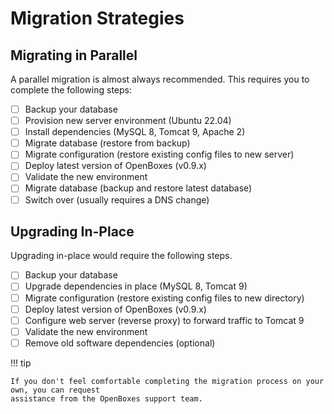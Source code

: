
# Migration Strategies

## Migrating in Parallel 
A parallel migration is almost always recommended. This requires you to complete the following steps:

* [ ] Backup your database
* [ ] Provision new server environment (Ubuntu 22.04)
* [ ] Install dependencies (MySQL 8, Tomcat 9, Apache 2)
* [ ] Migrate database (restore from backup)
* [ ] Migrate configuration (restore existing config files to new server)
* [ ] Deploy latest version of OpenBoxes (v0.9.x)
* [ ] Validate the new environment
* [ ] Migrate database (backup and restore latest database)
* [ ] Switch over (usually requires a DNS change)

## Upgrading In-Place
Upgrading in-place would require the following steps.

* [ ] Backup your database
* [ ] Upgrade dependencies in place (MySQL 8, Tomcat 9)
* [ ] Migrate configuration (restore existing config files to new directory)
* [ ] Deploy latest version of OpenBoxes (v0.9.x)
* [ ] Configure web server (reverse proxy) to forward traffic to Tomcat 9
* [ ] Validate the new environment
* [ ] Remove old software dependencies (optional)

!!! tip

    If you don't feel comfortable completing the migration process on your own, you can request 
    assistance from the OpenBoxes support team.

